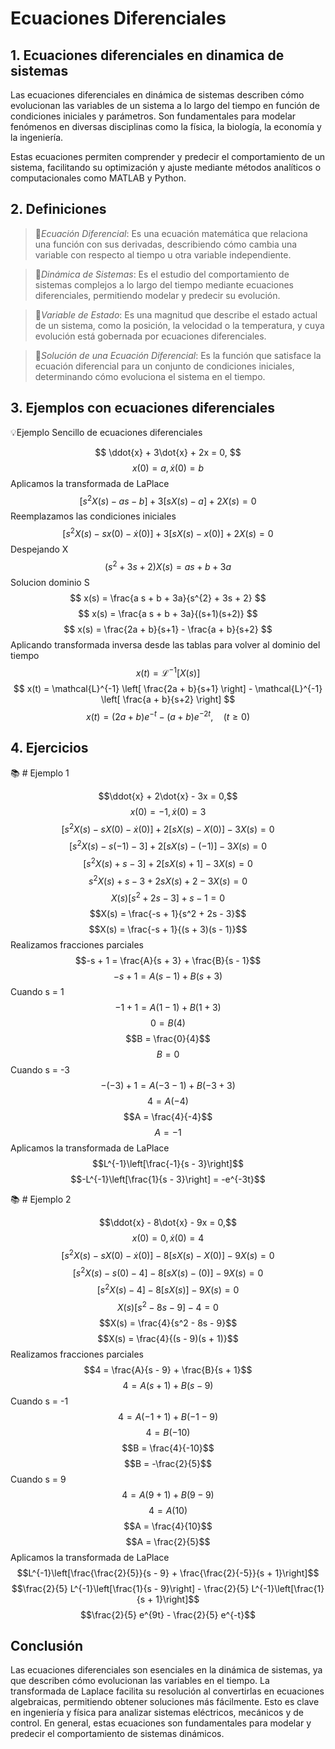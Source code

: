# Ecuaciones Diferenciales
## 1. Ecuaciones diferenciales en dinamica de sistemas
Las ecuaciones diferenciales en dinámica de sistemas describen cómo evolucionan las variables de un sistema a lo largo del tiempo en función de condiciones iniciales y parámetros. Son fundamentales para modelar fenómenos en diversas disciplinas como la física, la biología, la economía y la ingeniería.  

Estas ecuaciones permiten comprender y predecir el comportamiento de un sistema, facilitando su optimización y ajuste mediante métodos analíticos o computacionales como MATLAB y Python.

## 2. Definiciones   
>🔑*Ecuación Diferencial*: Es una ecuación matemática que relaciona una función con sus derivadas, describiendo cómo cambia una variable con respecto al tiempo u otra variable independiente.
  
>🔑*Dinámica de Sistemas*: Es el estudio del comportamiento de sistemas complejos a lo largo del tiempo mediante ecuaciones diferenciales, permitiendo modelar y predecir su evolución.
      
>🔑*Variable de Estado*: Es una magnitud que describe el estado actual de un sistema, como la posición, la velocidad o la temperatura, y cuya evolución está gobernada por ecuaciones diferenciales.
  
>🔑*Solución de una Ecuación Diferencial*: Es la función que satisface la ecuación diferencial para un conjunto de condiciones iniciales, determinando cómo evoluciona el sistema en el tiempo.
  ## 3. Ejemplos con ecuaciones diferenciales

💡Ejemplo Sencillo de ecuaciones diferenciales 
  
$$ \ddot{x} + 3\dot{x} + 2x = 0,  $$ 
$$ x(0) = a,   \dot{x}(0) = b$$
Aplicamos la transformada de LaPlace
$$ \left[ s^2 X(s) - a s - b \right] + 3 \left[ s X(s) - a \right] + 2X(s) = 0 $$
Reemplazamos las condiciones iniciales
$$ [s^{2}X(s) - sx(0) - \dot{x}(0)] + 3[sX(s) - x(0)] + 2X(s) = 0 $$
Despejando X
$$ (s^{2} + 3s + 2)X(s) = a s + b + 3a $$
Solucion dominio S
$$ x(s) = \frac{a s + b + 3a}{s^{2} + 3s + 2} $$
$$ x(s) = \frac{a s + b + 3a}{(s+1)(s+2)} $$
$$ x(s) = \frac{2a + b}{s+1} - \frac{a + b}{s+2} $$
Aplicando transformada inversa desde las tablas para volver al dominio del tiempo
$$ x(t) = \mathcal{L}^{-1} \left[ X(s) \right] $$
$$ x(t) = \mathcal{L}^{-1} \left[ \frac{2a + b}{s+1} \right] - \mathcal{L}^{-1} \left[ \frac{a + b}{s+2} \right] $$
$$ x(t) = (2a + b)e^{-t} - (a + b)e^{-2t}, \quad (t \geq 0) $$

  ## 4. Ejercicios

📚 # Ejemplo 1

$$\ddot{x} + 2\dot{x} - 3x = 0,$$ 
$$x(0) = -1,   \dot{x}(0) = 3$$
$$\left[s^2 X(s) - s X(0) - \dot{x}(0)\right] + 2 \left[s X(s) - X(0)\right] - 3 X(s) = 0$$
$$\left[s^2 X(s) - s \left( -1 \right) - 3 \right] + 2 \left[ s X(s) - \left( -1 \right) \right] - 3 X(s) = 0$$
$$ \left[ s^2 X(s) + s - 3 \right] + 2 \left[ s X(s) + 1\right] - 3X(s) = 0 $$
$$s^2 X(s) + s - 3 + 2 s X(s) + 2 - 3 X(s) = 0$$
$$X(s) \left[ s^2 + 2s - 3 \right] + s - 1 = 0$$
$$X(s) = \frac{-s + 1}{s^2 + 2s - 3}$$
$$X(s) = \frac{-s + 1}{(s + 3)(s - 1)}$$
Realizamos fracciones parciales
$$-s + 1 = \frac{A}{s + 3} + \frac{B}{s - 1}$$
$$-s + 1 = A(s - 1) + B(s + 3)$$
Cuando s = 1
$$-1 + 1 = A(1 - 1) + B(1 + 3)$$
$$0 = B(4)$$
$$B = \frac{0}{4}$$
$$B = 0$$
Cuando s = -3
$$-(-3) + 1 = A(-3 - 1) + B(-3 + 3)$$
$$4 = A(-4)$$
$$A = \frac{4}{-4}$$
$$A = -1$$
Aplicamos la transformada de LaPlace
$$L^{-1}\left[\frac{-1}{s - 3}\right]$$
$$-L^{-1}\left[\frac{1}{s - 3}\right] = -e^{-3t}$$






📚 # Ejemplo 2

$$\ddot{x} - 8\dot{x} - 9x = 0,$$ 
$$x(0) = 0,   \dot{x}(0) = 4$$
$$\left[s^2 X(s) - s X(0) - \dot{x}(0)\right] -8 \left[s X(s) - X(0)\right] - 9 X(s) = 0$$
$$\left[s^2 X(s) - s \left( 0 \right) - 4 \right] - 8 \left[ s X(s) - \left( 0 \right) \right] - 9 X(s) = 0$$
$$ \left[ s^2 X(s) - 4 \right] - 8 [ s X(s)] - 9X(s) = 0 $$
$$X(s) \left[ s^2 - 8s - 9 \right] - 4 = 0$$
$$X(s) = \frac{4}{s^2 - 8s - 9}$$
$$X(s) = \frac{4}{(s - 9)(s + 1)}$$
Realizamos fracciones parciales
$$4 = \frac{A}{s - 9} + \frac{B}{s + 1}$$
$$4 = A(s + 1) + B(s - 9)$$
Cuando s = -1
$$4 = A(-1 + 1) + B(- 1 - 9)$$
$$4 = B(-10)$$
$$B = \frac{4}{-10}$$
$$B = -\frac{2}{5}$$
Cuando s = 9
$$4 = A(9 + 1) + B(9 - 9)$$
$$4 = A(10)$$
$$A = \frac{4}{10}$$
$$A = \frac{2}{5}$$
Aplicamos la transformada de LaPlace
$$L^{-1}\left[\frac{\frac{2}{5}}{s - 9} + \frac{\frac{2}{-5}}{s + 1}\right]$$
$$\frac{2}{5} L^{-1}\left[\frac{1}{s - 9}\right] - \frac{2}{5} L^{-1}\left[\frac{1}{s + 1}\right]$$
$$\frac{2}{5} e^{9t} - \frac{2}{5} e^{-t}$$





## **Conclusión**
Las ecuaciones diferenciales son esenciales en la dinámica de sistemas, ya que describen cómo evolucionan las variables en el tiempo. La transformada de Laplace facilita su resolución al convertirlas en ecuaciones algebraicas, permitiendo obtener soluciones más fácilmente. Esto es clave en ingeniería y física para analizar sistemas eléctricos, mecánicos y de control. En general, estas ecuaciones son fundamentales para modelar y predecir el comportamiento de sistemas dinámicos. 

